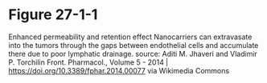 # Figure 27-1-1
Enhanced permeability and retention effect
Nanocarriers can extravasate into the tumors through the gaps between endothelial cells and accumulate there due to poor lymphatic drainage.
source: Aditi M. Jhaveri and Vladimir P. Torchilin Front. Pharmacol., Volume 5 - 2014 | https://doi.org/10.3389/fphar.2014.00077 via Wikimedia Commons
